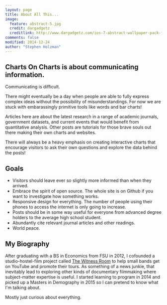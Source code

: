 ```yaml
---
layout: page
title: About All This...
image:
  feature: abstract-5.jpg
  credit: dargadgetz
  creditlink: http://www.dargadgetz.com/ios-7-abstract-wallpaper-pack-for-iphone-5-and-ipod-touch-retina/
comments: false
modified: 2014-12-24
author: "Stephen Holzman"
---
```


## Charts On Charts is about communicating information.

Communicating is difficult. 

There might eventually be a day when people are able to fully express complex ideas without the possibility of misunderstandings. For now we are stuck with embarassingly primitive tools like words and bar charts!

Articles here are about the latest research in a range of academic journals, government datasets, and current events that would benefit from quantitative analysis. Other posts are tutorials for those brave souls out there making their own charts and websites. 

There will always be a heavy emphasis on creating interactive charts that encourage visitors to ask their own questions and explore the data behind the posts!

## Goals

* Visitors should leave ever so slightly more informed than when they arrived.
* Embrace the spirit of open source. The whole site is on Github if you want to investigate how something works.
* Responsive design for everything. The number of people using their phones to access the internet is only going to increase.
* Posts should be in some way useful for everyone from advanced degree holders to the average high school student.
* Abundantly cite relevant journal articles and other readings.
* World peace.

## My Biography

After graduating with a BS in Economics from FSU in 2012, I cofounded a studio-hostel-film project called <a href="http://www.thewitnessroom.com"> The Witness Room</a> to help small bands get on YouTube and promote their tours. As something of a news junkie, that inevitably lead to exploring other kinds of documentary filmmaking where subject-matter expertise is useful. I started learning to program in 2014 and picked up a Masters in Demography in 2015 so I can pretend to know what I'm talking about.

Mostly just curious about everything.
